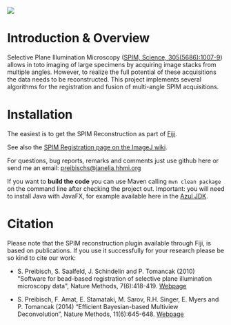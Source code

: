 [![](https://github.com/PreibischLab/multiview-reconstruction/actions/workflows/build-main.yml/badge.svg)](https://github.com/PreibischLab/multiview-reconstruction/actions/workflows/build-main.yml)

#  Introduction & Overview

Selective Plane Illumination Microscopy
([SPIM, Science, 305(5686):1007-9](http://www.sciencemag.org/content/305/5686/1007))
allows in toto imaging of large specimens by acquiring image stacks from
multiple angles. However, to realize the full potential of these acquisitions
the data needs to be reconstructed. This project implements several algorithms
for the registration and fusion of multi-angle SPIM acquisitions.

# Installation

The easiest is to get the SPIM Reconstruction as part of [Fiji](http://fiji.sc/).

See also the [SPIM Registration page on the ImageJ
wiki](http://imagej.net/Multiview-Reconstruction).

For questions, bug reports, remarks and comments just use github here or send
me an email: preibischs@janelia.hhmi.org

If you want to **build the code** you can use Maven calling `mvn clean package` on the command line after checking the project out. Important: you will need to install Java with JavaFX, for example available here in the [Azul JDK](https://www.azul.com/downloads/?version=java-8-lts&package=jdk-fx#zulu).

# Citation

Please note that the SPIM reconstruction plugin available through Fiji, is
based on publications. If you use it successfully for your research please be
so kind to cite our work:

* S. Preibisch, S. Saalfeld, J. Schindelin and P. Tomancak (2010) "Software for
  bead-based registration of selective plane illumination microscopy data",
  Nature Methods, 7(6):418-419.
  [Webpage](http://www.nature.com/nmeth/journal/v7/n6/full/nmeth0610-418.html)

* S. Preibisch, F. Amat, E. Stamataki, M. Sarov, R.H. Singer, E. Myers and P.
  Tomancak (2014) “Efficient Bayesian-based Multiview Deconvolution”, Nature
  Methods, 11(6):645-648.
  [Webpage](http://www.nature.com/nmeth/journal/v11/n6/full/nmeth.2929.html)
